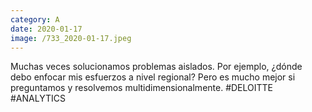 ```yaml
--- 
category: A 
date: 2020-01-17 
image: /733_2020-01-17.jpeg 
--- 
```


Muchas veces solucionamos problemas aislados. Por ejemplo, ¿dónde debo enfocar mis esfuerzos a nivel regional? Pero es mucho mejor si preguntamos y resolvemos multidimensionalmente. #DELOITTE #ANALYTICS